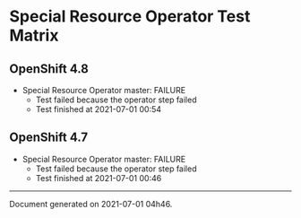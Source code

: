 
Special Resource Operator Test Matrix
=====================================

OpenShift 4.8
-------------

* Special Resource Operator master: FAILURE
  - Test failed because the operator step failed
  - Test finished at 2021-07-01 00:54

OpenShift 4.7
-------------

* Special Resource Operator master: FAILURE
  - Test failed because the operator step failed
  - Test finished at 2021-07-01 00:46


---
Document generated on 2021-07-01 04h46.
